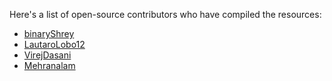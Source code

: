 Here's a list of open-source contributors who have compiled the resources:

- [binaryShrey](https://github.com/binaryshrey)
- [LautaroLobo12](https://github.com/lautarolobo12)
- [VirejDasani](https://github.com/virejdasani)
- [Mehranalam](https://github.com/Mehranalam)
